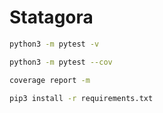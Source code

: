 # Statagora

```bash
python3 -m pytest -v
```

```bash
python3 -m pytest --cov
```

```bash
coverage report -m
```

```bash
pip3 install -r requirements.txt
```